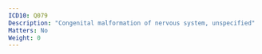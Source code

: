```yaml
---
ICD10: Q079
Description: "Congenital malformation of nervous system, unspecified"
Matters: No
Weight: 0
---
```

